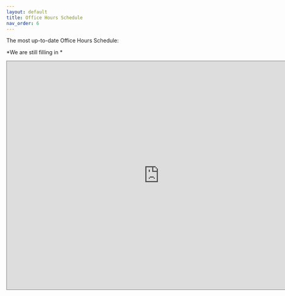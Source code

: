 ```yaml
---
layout: default
title: Office Hours Schedule
nav_order: 6
---
```


The most up-to-date Office Hours Schedule:

*We are still filling in *

<iframe src="https://calendar.google.com/calendar/embed?height=600&wkst=1&bgcolor=%23ffffff&ctz=America%2FNew_York&mode=WEEK&src=aHNjdGVkcjVyb2NiZWMwa3Bjb2FzcHRsZDRAZ3JvdXAuY2FsZW5kYXIuZ29vZ2xlLmNvbQ&color=%23616161" style="border:solid 1px #777" width="800" height="600" frameborder="0" scrolling="no"></iframe>
